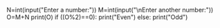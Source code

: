 N=int(input("Enter a number:"))
M=int(input("\nEnter another number:"))
O=M+N
print(O)
if ((O%2)==0):
    print("Even")
else:
    print("Odd")
